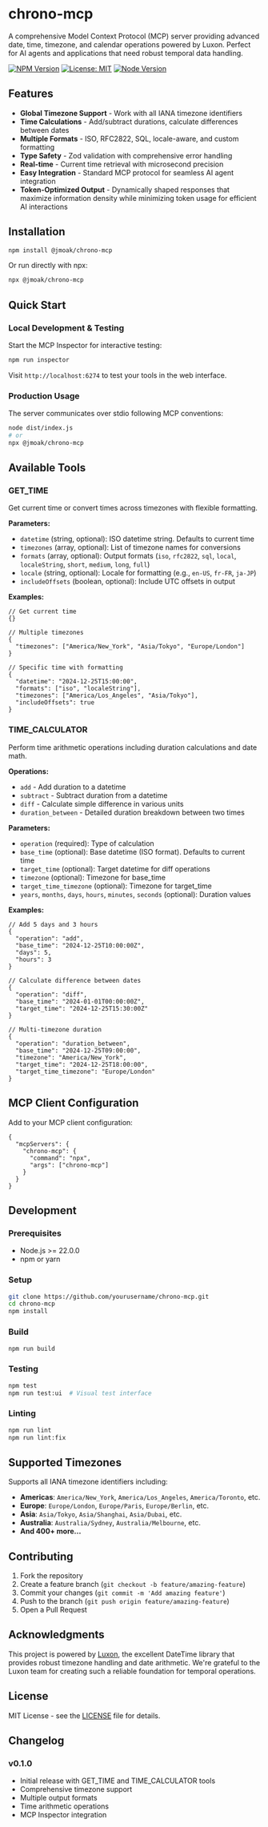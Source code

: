 # chrono-mcp

A comprehensive Model Context Protocol (MCP) server providing advanced date, time, timezone, and calendar operations powered by Luxon. Perfect for AI agents and applications that need robust temporal data handling.

[![NPM Version](https://img.shields.io/npm/v/@jmoak/chrono-mcp)](https://npmjs.com/package/@jmoak/chrono-mcp)
[![License: MIT](https://img.shields.io/badge/License-MIT-yellow.svg)](https://opensource.org/licenses/MIT)
[![Node Version](https://img.shields.io/node/v/@jmoak/chrono-mcp)](https://nodejs.org/)

## Features

- **Global Timezone Support** - Work with all IANA timezone identifiers
- **Time Calculations** - Add/subtract durations, calculate differences between dates
- **Multiple Formats** - ISO, RFC2822, SQL, locale-aware, and custom formatting
- **Type Safety** - Zod validation with comprehensive error handling
- **Real-time** - Current time retrieval with microsecond precision
- **Easy Integration** - Standard MCP protocol for seamless AI agent integration
- **Token-Optimized Output** - Dynamically shaped responses that maximize information density while minimizing token usage for efficient AI interactions

## Installation

```bash
npm install @jmoak/chrono-mcp
```

Or run directly with npx:

```bash
npx @jmoak/chrono-mcp
```

## Quick Start

### Local Development & Testing

Start the MCP Inspector for interactive testing:

```bash
npm run inspector
```

Visit `http://localhost:6274` to test your tools in the web interface.

### Production Usage

The server communicates over stdio following MCP conventions:

```bash
node dist/index.js
# or
npx @jmoak/chrono-mcp
```

## Available Tools

### GET_TIME

Get current time or convert times across timezones with flexible formatting.

**Parameters:**
- `datetime` (string, optional): ISO datetime string. Defaults to current time
- `timezones` (array, optional): List of timezone names for conversions
- `formats` (array, optional): Output formats (`iso`, `rfc2822`, `sql`, `local`, `localeString`, `short`, `medium`, `long`, `full`)
- `locale` (string, optional): Locale for formatting (e.g., `en-US`, `fr-FR`, `ja-JP`)
- `includeOffsets` (boolean, optional): Include UTC offsets in output

**Examples:**
```jsonc
// Get current time
{}

// Multiple timezones
{
  "timezones": ["America/New_York", "Asia/Tokyo", "Europe/London"]
}

// Specific time with formatting
{
  "datetime": "2024-12-25T15:00:00",
  "formats": ["iso", "localeString"],
  "timezones": ["America/Los_Angeles", "Asia/Tokyo"],
  "includeOffsets": true
}
```

### TIME_CALCULATOR

Perform time arithmetic operations including duration calculations and date math.

**Operations:**
- `add` - Add duration to a datetime
- `subtract` - Subtract duration from a datetime
- `diff` - Calculate simple difference in various units
- `duration_between` - Detailed duration breakdown between two times

**Parameters:**
- `operation` (required): Type of calculation
- `base_time` (optional): Base datetime (ISO format). Defaults to current time
- `target_time` (optional): Target datetime for diff operations
- `timezone` (optional): Timezone for base_time
- `target_time_timezone` (optional): Timezone for target_time
- `years`, `months`, `days`, `hours`, `minutes`, `seconds` (optional): Duration values

**Examples:**
```jsonc
// Add 5 days and 3 hours
{
  "operation": "add",
  "base_time": "2024-12-25T10:00:00Z",
  "days": 5,
  "hours": 3
}

// Calculate difference between dates
{
  "operation": "diff",
  "base_time": "2024-01-01T00:00:00Z",
  "target_time": "2024-12-25T15:30:00Z"
}

// Multi-timezone duration
{
  "operation": "duration_between",
  "base_time": "2024-12-25T09:00:00",
  "timezone": "America/New_York",
  "target_time": "2024-12-25T18:00:00",
  "target_time_timezone": "Europe/London"
}
```

## MCP Client Configuration

Add to your MCP client configuration:

```jsonc
{
  "mcpServers": {
    "chrono-mcp": {
      "command": "npx",
      "args": ["chrono-mcp"]
    }
  }
}
```

## Development

### Prerequisites
- Node.js >= 22.0.0
- npm or yarn

### Setup
```bash
git clone https://github.com/yourusername/chrono-mcp.git
cd chrono-mcp
npm install
```

### Build
```bash
npm run build
```

### Testing
```bash
npm test
npm run test:ui  # Visual test interface
```

### Linting
```bash
npm run lint
npm run lint:fix
```

## Supported Timezones

Supports all IANA timezone identifiers including:

- **Americas**: `America/New_York`, `America/Los_Angeles`, `America/Toronto`, etc.
- **Europe**: `Europe/London`, `Europe/Paris`, `Europe/Berlin`, etc.
- **Asia**: `Asia/Tokyo`, `Asia/Shanghai`, `Asia/Dubai`, etc.
- **Australia**: `Australia/Sydney`, `Australia/Melbourne`, etc.
- **And 400+ more...**

## Contributing

1. Fork the repository
2. Create a feature branch (`git checkout -b feature/amazing-feature`)
3. Commit your changes (`git commit -m 'Add amazing feature'`)
4. Push to the branch (`git push origin feature/amazing-feature`)
5. Open a Pull Request

## Acknowledgments

This project is powered by [Luxon](https://github.com/moment/luxon), the excellent DateTime library that provides robust timezone handling and date arithmetic. We're grateful to the Luxon team for creating such a reliable foundation for temporal operations.

## License

MIT License - see the [LICENSE](LICENSE) file for details.

## Changelog

### v0.1.0
- Initial release with GET_TIME and TIME_CALCULATOR tools
- Comprehensive timezone support
- Multiple output formats
- Time arithmetic operations
- MCP Inspector integration